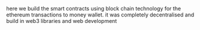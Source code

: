 here we build the smart contracts using block chain technology for the ethereum transactions to money wallet. it was completely decentralised and build in web3 libraries and web development 
